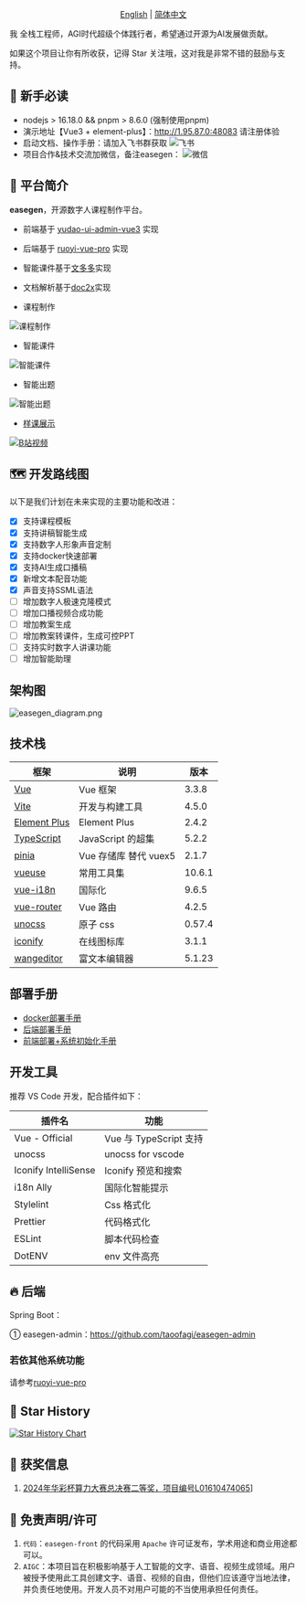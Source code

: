 <p align="center">
  <a href="./README.md">English</a> |
  <a href="./README_cn.md">简体中文</a> 
</p>

我 全栈工程师，AGI时代超级个体践行者，希望通过开源为AI发展做贡献。

如果这个项目让你有所收获，记得 Star 关注哦，这对我是非常不错的鼓励与支持。

## 🐶 新手必读

* nodejs > 16.18.0 && pnpm > 8.6.0 (强制使用pnpm)
* 演示地址【Vue3 + element-plus】：<http://1.95.87.0:48083> 请注册体验
* 启动文档、操作手册：请加入飞书群获取
  ![飞书](public/image/feishu.png)
* 项目合作&技术交流加微信，备注easegen：
![微信](public/image/wechat.png)

## 🐯 平台简介

**easegen**，开源数字人课程制作平台。

* 前端基于 [yudao-ui-admin-vue3](https://gitee.com/yudaocode/yudao-ui-admin-vue3) 实现
* 后端基于 [ruoyi-vue-pro](https://gitee.com/zhijiantianya/ruoyi-vue-pro) 实现
* 智能课件基于[文多多](https://easegen.docmee.cn)实现
* 文档解析基于[doc2x](https://doc2x.noedgeai.com/)实现

* 课程制作

![课程制作](public/image/digitalhuman_course.gif)

* 智能课件

![智能课件](public/image/aippt.gif)
* 智能出题

![智能出题](public/image/ai_gen_test.gif)

*  [样课展示](https://www.bilibili.com/video/av113088116297160/)

[![B站视频](public/image/demo_course.png)](https://www.bilibili.com/video/av113088116297160/)

## 🗺️ 开发路线图

以下是我们计划在未来实现的主要功能和改进：
- [x] 支持课程模板
- [x] 支持讲稿智能生成
- [x] 支持数字人形象声音定制
- [x] 支持docker快速部署
- [x] 支持AI生成口播稿
- [x] 新增文本配音功能
- [x] 声音支持SSML语法
- [ ] 增加数字人极速克隆模式
- [ ] 增加口播视频合成功能
- [ ] 增加教案生成
- [ ] 增加教案转课件，生成可控PPT
- [ ] 支持实时数字人讲课功能
- [ ] 增加智能助理

## 架构图

![easegen_diagram.png](public/image/easegen_diagram.png)

## 技术栈

| 框架                                                                   | 说明               | 版本     |
|----------------------------------------------------------------------|------------------|--------|
| [Vue](https://staging-cn.vuejs.org/)                                 | Vue 框架           | 3.3.8 |
| [Vite](https://cn.vitejs.dev//)                                      | 开发与构建工具          | 4.5.0  |
| [Element Plus](https://element-plus.org/zh-CN/)                      | Element Plus     | 2.4.2 |
| [TypeScript](https://www.typescriptlang.org/docs/)                   | JavaScript 的超集   | 5.2.2  |
| [pinia](https://pinia.vuejs.org/)                                    | Vue 存储库 替代 vuex5 | 2.1.7 |
| [vueuse](https://vueuse.org/)                                        | 常用工具集            | 10.6.1 |
| [vue-i18n](https://kazupon.github.io/vue-i18n/zh/introduction.html/) | 国际化              | 9.6.5  |
| [vue-router](https://router.vuejs.org/)                              | Vue 路由           | 4.2.5  |
| [unocss](https://uno.antfu.me/)                                      | 原子 css          | 0.57.4  |
| [iconify](https://icon-sets.iconify.design/)                         | 在线图标库            | 3.1.1  |
| [wangeditor](https://www.wangeditor.com/)                            | 富文本编辑器           | 5.1.23 |

## 部署手册
* [docker部署手册](https://ozij45g3ts.feishu.cn/docx/V1qmd6gsWobsRWxJFepcdrnbnXF)
* [后端部署手册](https://ozij45g3ts.feishu.cn/docx/EgS3dm1HtoKOPkxReEQcn3MCncg)
* [前端部署+系统初始化手册](https://ozij45g3ts.feishu.cn/docx/OIN8daguXoTzESx8nxFcJOvsnWc)


## 开发工具

推荐 VS Code 开发，配合插件如下：

| 插件名                           | 功能                  |
|-------------------------------|---------------------|
| Vue - Official                | Vue 与 TypeScript 支持 |
| unocss                        | unocss for vscode   |
| Iconify IntelliSense          | Iconify 预览和搜索       |
| i18n Ally                     | 国际化智能提示             |
| Stylelint                     | Css    格式化          |
| Prettier                      | 代码格式化               |
| ESLint                        | 脚本代码检查              |
| DotENV                        | env 文件高亮            |

## 🔥 后端

Spring Boot：

① easegen-admin：<https://github.com/taoofagi/easegen-admin>


### 若依其他系统功能
请参考[ruoyi-vue-pro](https://gitee.com/zhijiantianya/ruoyi-vue-pro#-%E5%86%85%E7%BD%AE%E5%8A%9F%E8%83%BD)


## 🌟 Star History

[![Star History Chart](https://api.star-history.com/svg?repos=taoofagi/easegen-front&type=Date)](https://star-history.com/#taoofagi/easegen-front&Date)

## 🤝 获奖信息
1. [2024年华彩杯算力大赛总决赛二等奖，项目编号L01610474065](https://mp.weixin.qq.com/s/SE10-cxLVurf0BfAMaegmw)]

## 🧾 免责声明/许可

1. `代码`：`easegen-front` 的代码采用 `Apache` 许可证发布，学术用途和商业用途都可以。
2. `AIGC`：本项目旨在积极影响基于人工智能的文字、语音、视频生成领域。用户被授予使用此工具创建文字、语音、视频的自由，但他们应该遵守当地法律，并负责任地使用。开发人员不对用户可能的不当使用承担任何责任。